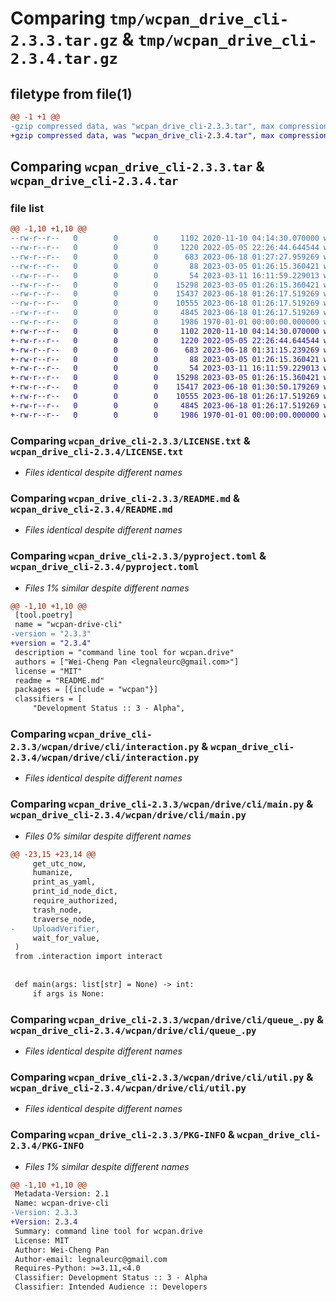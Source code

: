 # Comparing `tmp/wcpan_drive_cli-2.3.3.tar.gz` & `tmp/wcpan_drive_cli-2.3.4.tar.gz`

## filetype from file(1)

```diff
@@ -1 +1 @@
-gzip compressed data, was "wcpan_drive_cli-2.3.3.tar", max compression
+gzip compressed data, was "wcpan_drive_cli-2.3.4.tar", max compression
```

## Comparing `wcpan_drive_cli-2.3.3.tar` & `wcpan_drive_cli-2.3.4.tar`

### file list

```diff
@@ -1,10 +1,10 @@
--rw-r--r--   0        0        0     1102 2020-11-10 04:14:30.070000 wcpan_drive_cli-2.3.3/LICENSE.txt
--rw-r--r--   0        0        0     1220 2022-05-05 22:26:44.644544 wcpan_drive_cli-2.3.3/README.md
--rw-r--r--   0        0        0      683 2023-06-18 01:27:27.959269 wcpan_drive_cli-2.3.3/pyproject.toml
--rw-r--r--   0        0        0       88 2023-03-05 01:26:15.360421 wcpan_drive_cli-2.3.3/wcpan/drive/cli/__init__.py
--rw-r--r--   0        0        0       54 2023-03-11 16:11:59.229013 wcpan_drive_cli-2.3.3/wcpan/drive/cli/__main__.py
--rw-r--r--   0        0        0    15298 2023-03-05 01:26:15.360421 wcpan_drive_cli-2.3.3/wcpan/drive/cli/interaction.py
--rw-r--r--   0        0        0    15437 2023-06-18 01:26:17.519269 wcpan_drive_cli-2.3.3/wcpan/drive/cli/main.py
--rw-r--r--   0        0        0    10555 2023-06-18 01:26:17.519269 wcpan_drive_cli-2.3.3/wcpan/drive/cli/queue_.py
--rw-r--r--   0        0        0     4845 2023-06-18 01:26:17.519269 wcpan_drive_cli-2.3.3/wcpan/drive/cli/util.py
--rw-r--r--   0        0        0     1986 1970-01-01 00:00:00.000000 wcpan_drive_cli-2.3.3/PKG-INFO
+-rw-r--r--   0        0        0     1102 2020-11-10 04:14:30.070000 wcpan_drive_cli-2.3.4/LICENSE.txt
+-rw-r--r--   0        0        0     1220 2022-05-05 22:26:44.644544 wcpan_drive_cli-2.3.4/README.md
+-rw-r--r--   0        0        0      683 2023-06-18 01:31:15.239269 wcpan_drive_cli-2.3.4/pyproject.toml
+-rw-r--r--   0        0        0       88 2023-03-05 01:26:15.360421 wcpan_drive_cli-2.3.4/wcpan/drive/cli/__init__.py
+-rw-r--r--   0        0        0       54 2023-03-11 16:11:59.229013 wcpan_drive_cli-2.3.4/wcpan/drive/cli/__main__.py
+-rw-r--r--   0        0        0    15298 2023-03-05 01:26:15.360421 wcpan_drive_cli-2.3.4/wcpan/drive/cli/interaction.py
+-rw-r--r--   0        0        0    15417 2023-06-18 01:30:50.179269 wcpan_drive_cli-2.3.4/wcpan/drive/cli/main.py
+-rw-r--r--   0        0        0    10555 2023-06-18 01:26:17.519269 wcpan_drive_cli-2.3.4/wcpan/drive/cli/queue_.py
+-rw-r--r--   0        0        0     4845 2023-06-18 01:26:17.519269 wcpan_drive_cli-2.3.4/wcpan/drive/cli/util.py
+-rw-r--r--   0        0        0     1986 1970-01-01 00:00:00.000000 wcpan_drive_cli-2.3.4/PKG-INFO
```

### Comparing `wcpan_drive_cli-2.3.3/LICENSE.txt` & `wcpan_drive_cli-2.3.4/LICENSE.txt`

 * *Files identical despite different names*

### Comparing `wcpan_drive_cli-2.3.3/README.md` & `wcpan_drive_cli-2.3.4/README.md`

 * *Files identical despite different names*

### Comparing `wcpan_drive_cli-2.3.3/pyproject.toml` & `wcpan_drive_cli-2.3.4/pyproject.toml`

 * *Files 1% similar despite different names*

```diff
@@ -1,10 +1,10 @@
 [tool.poetry]
 name = "wcpan-drive-cli"
-version = "2.3.3"
+version = "2.3.4"
 description = "command line tool for wcpan.drive"
 authors = ["Wei-Cheng Pan <legnaleurc@gmail.com>"]
 license = "MIT"
 readme = "README.md"
 packages = [{include = "wcpan"}]
 classifiers = [
     "Development Status :: 3 - Alpha",
```

### Comparing `wcpan_drive_cli-2.3.3/wcpan/drive/cli/interaction.py` & `wcpan_drive_cli-2.3.4/wcpan/drive/cli/interaction.py`

 * *Files identical despite different names*

### Comparing `wcpan_drive_cli-2.3.3/wcpan/drive/cli/main.py` & `wcpan_drive_cli-2.3.4/wcpan/drive/cli/main.py`

 * *Files 0% similar despite different names*

```diff
@@ -23,15 +23,14 @@
     get_utc_now,
     humanize,
     print_as_yaml,
     print_id_node_dict,
     require_authorized,
     trash_node,
     traverse_node,
-    UploadVerifier,
     wait_for_value,
 )
 from .interaction import interact
 
 
 def main(args: list[str] = None) -> int:
     if args is None:
```

### Comparing `wcpan_drive_cli-2.3.3/wcpan/drive/cli/queue_.py` & `wcpan_drive_cli-2.3.4/wcpan/drive/cli/queue_.py`

 * *Files identical despite different names*

### Comparing `wcpan_drive_cli-2.3.3/wcpan/drive/cli/util.py` & `wcpan_drive_cli-2.3.4/wcpan/drive/cli/util.py`

 * *Files identical despite different names*

### Comparing `wcpan_drive_cli-2.3.3/PKG-INFO` & `wcpan_drive_cli-2.3.4/PKG-INFO`

 * *Files 1% similar despite different names*

```diff
@@ -1,10 +1,10 @@
 Metadata-Version: 2.1
 Name: wcpan-drive-cli
-Version: 2.3.3
+Version: 2.3.4
 Summary: command line tool for wcpan.drive
 License: MIT
 Author: Wei-Cheng Pan
 Author-email: legnaleurc@gmail.com
 Requires-Python: >=3.11,<4.0
 Classifier: Development Status :: 3 - Alpha
 Classifier: Intended Audience :: Developers
```

